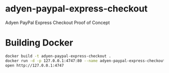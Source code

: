 # adyen-paypal-express-checkout
Adyen PayPal Express Checkout Proof of Concept


# Building Docker
```bash
docker build -t adyen-paypal-express-checkout .
docker run -d -p 127.0.0.1:4747:80 --name adyen-paypal-express-checkout adyen-paypal-express-checkout
open http://127.0.0.1:4747
```
